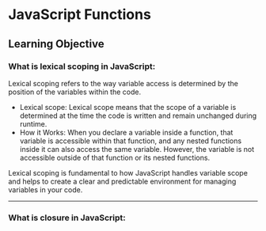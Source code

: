 <h1>JavaScript Functions</h1>
<h2>Learning Objective</h2>
<h3>What is lexical scoping in JavaScript:</h3>
<p>Lexical scoping refers to the way variable access is determined by the position of the variables within the code.</p>
<ul>
  <li>Lexical scope: Lexical scope means that the scope of a variable is determined at the time the code is written and remain unchanged during runtime.</li>
  <li>How it Works: When you declare a variable inside a function, that variable is accessible within that function, and any nested functions inside it can also access the same variable. However, the variable is not accessible outside of that function or its nested functions.</li>
</ul>
<p>Lexical scoping is fundamental to how JavaScript handles variable scope and helps to create a clear and predictable environment for managing variables in your code.</p>
<hr>
<h3>What is closure in JavaScript:</h3>
